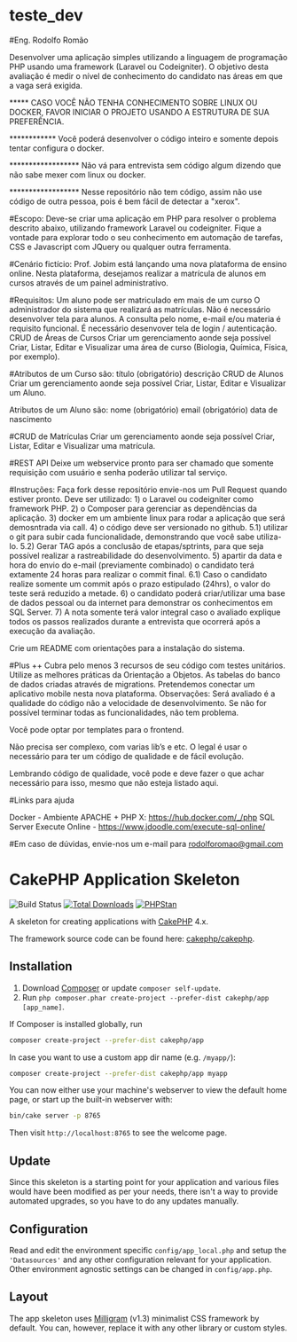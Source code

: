 # teste_dev

#Eng. Rodolfo Romão

Desenvolver uma aplicação simples utilizando a linguagem de programação PHP usando uma framework (Laravel ou Codeigniter).
O objetivo desta avaliação é medir o nível de conhecimento do candidato nas áreas em que a vaga será exigida.

***** CASO VOCÊ NÃO TENHA CONHECIMENTO SOBRE LINUX OU DOCKER, FAVOR INICIAR O PROJETO USANDO A ESTRUTURA DE SUA PREFERÊNCIA.

************ Você poderá desenvolver o código inteiro e somente depois tentar configura o docker.

****************** Não vá para entrevista sem código algum dizendo que não sabe mexer com linux ou docker.

****************** Nesse repositório não tem código, assim não use código de outra pessoa, pois é bem fácil de detectar a "xerox".

#Escopo:
Deve-se criar uma aplicação em PHP para resolver o problema descrito abaixo, utilizando framework Laravel ou codeigniter. Fique a vontade para explorar todo o seu conhecimento em automação de tarefas, CSS e Javascript com JQuery ou qualquer outra ferramenta.

#Cenário fictício:
Prof. Jobim está lançando uma nova plataforma de ensino online. Nesta plataforma, desejamos realizar a matrícula de alunos em cursos através de um painel administrativo.

#Requisitos:
Um aluno pode ser matriculado em mais de um curso
O administrador do sistema que realizará as matrículas. Não é necessário desenvolver tela para alunos.
A consulta pelo nome, e-mail e/ou materia é requisito funcional.
É necessário desenvover tela de login / autenticação.
CRUD de Áreas de Cursos
Criar um gerenciamento aonde seja possível Criar, Listar, Editar e Visualizar uma área de curso (Biologia, Química, Física, por exemplo).

#Atributos de um Curso são:
título (obrigatório)
descrição
CRUD de Alunos
Criar um gerenciamento aonde seja possível Criar, Listar, Editar e Visualizar um Aluno.

Atributos de um Aluno são:
nome (obrigatório)
email (obrigatório)
data de nascimento

#CRUD de Matrículas
Criar um gerenciamento aonde seja possível Criar, Listar, Editar e Visualizar uma matrícula.

#REST API
Deixe um webservice pronto para ser chamado que somente requisição com usuário e senha poderão utilizar tal serviço.

#Instruções:
Faça fork desse repositório envie-nos um Pull Request quando estiver pronto.
Deve ser utilizado:
    1) o Laravel ou codeigniter como framework PHP.
    2) o Composer para gerenciar as dependências da aplicação.
    3) docker em um ambiente linux para rodar a aplicação que será demosntrada via call.
    4) o código deve ser versionado no github.
       5.1) utilizar o git para subir cada funcionalidade, demonstrando que você sabe utiliza-lo.
       5.2) Gerar TAG após a conclusão de etapas/sptrints, para que seja possível realizar a rastreabilidade do desenvolvimento.
    5) apartir da data e hora do envio do e-mail (previamente combinado) o candidato terá extamente 24 horas para realizar o commit final.
       6.1) Caso o candidato realize somente um commit após o prazo estipulado (24hrs), o valor do teste será reduzido a metade.
    6) o candidato poderá criar/utilizar uma base de dados pessoal ou da internet para demonstrar os conhecimentos em SQL Server.
    7) A nota somente terá valor integral caso o avaliado explique todos os passos realizados durante a entrevista que ocorrerá após a execução da avaliação.
    
Crie um README com orientações para a instalação do sistema.


#Plus ++
Cubra pelo menos 3 recursos de seu código com testes unitários.
Utilize as melhores práticas da Orientação a Objetos.
As tabelas do banco de dados criadas através de migrations.
Pretendemos conectar um aplicativo mobile nesta nova plataforma.
Observações:
Será avaliado é a qualidade do código não a velocidade de desenvolvimento.
Se não for possível terminar todas as funcionalidades, não tem problema.

Você pode optar por templates para o frontend.

Não precisa ser complexo, com varias lib’s e etc. O legal é usar o necessário para ter um código de qualidade e de fácil evolução.

Lembrando código de qualidade, você pode e deve fazer o que achar necessário para isso, mesmo que não esteja listado aqui.

#Links para ajuda

Docker - Ambiente APACHE + PHP X: https://hub.docker.com/_/php
SQL Server Execute Online -  https://www.jdoodle.com/execute-sql-online/

#Em caso de dúvidas, envie-nos um e-mail para rodolforomao@gmail.com


# CakePHP Application Skeleton

![Build Status](https://github.com/cakephp/app/actions/workflows/ci.yml/badge.svg?branch=master)
[![Total Downloads](https://img.shields.io/packagist/dt/cakephp/app.svg?style=flat-square)](https://packagist.org/packages/cakephp/app)
[![PHPStan](https://img.shields.io/badge/PHPStan-level%207-brightgreen.svg?style=flat-square)](https://github.com/phpstan/phpstan)

A skeleton for creating applications with [CakePHP](https://cakephp.org) 4.x.

The framework source code can be found here: [cakephp/cakephp](https://github.com/cakephp/cakephp).

## Installation

1. Download [Composer](https://getcomposer.org/doc/00-intro.md) or update `composer self-update`.
2. Run `php composer.phar create-project --prefer-dist cakephp/app [app_name]`.

If Composer is installed globally, run

```bash
composer create-project --prefer-dist cakephp/app
```

In case you want to use a custom app dir name (e.g. `/myapp/`):

```bash
composer create-project --prefer-dist cakephp/app myapp
```

You can now either use your machine's webserver to view the default home page, or start
up the built-in webserver with:

```bash
bin/cake server -p 8765
```

Then visit `http://localhost:8765` to see the welcome page.

## Update

Since this skeleton is a starting point for your application and various files
would have been modified as per your needs, there isn't a way to provide
automated upgrades, so you have to do any updates manually.

## Configuration

Read and edit the environment specific `config/app_local.php` and setup the 
`'Datasources'` and any other configuration relevant for your application.
Other environment agnostic settings can be changed in `config/app.php`.

## Layout

The app skeleton uses [Milligram](https://milligram.io/) (v1.3) minimalist CSS
framework by default. You can, however, replace it with any other library or
custom styles.
